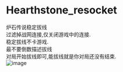 # Hearthstone_resocket
炉石传说稳定拔线  
过滤掉战网连接,仅关闭游戏中的连接.  
稳定拔线不卡游戏.  
最不要倒数描述拔线  
对局开始拔线即可,能拔线就是你对局还没有结束.  
![image](https://user-images.githubusercontent.com/26039221/159184670-77d4b11d-f940-413a-bf00-3211a625826b.png)  
